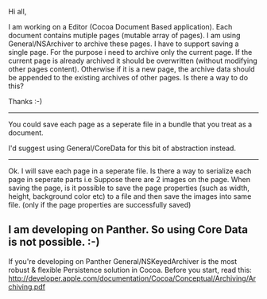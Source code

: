 Hi all,

I am working on a Editor (Cocoa Document Based application). Each document contains mutiple pages (mutable array of pages). I am using General/NSArchiver to  archive these pages.  I have to support saving a single page. For the purpose i need to archive only the current page. If the current page is already archived it should be overwritten (without modifying other pages content). Otherwise if it is a new page, the archive data should be appended to the existing archives of other pages. Is there a way to do this?

Thanks
:-)

----

You could save each page as a seperate file in a bundle that you treat as a document.

I'd suggest using General/CoreData for this bit of abstraction instead.

----
Ok. I will save each page in a seperate file. Is there a way to  serialize each page in seperate parts i.e Suppose there are 2 images on the page. When saving the page, is it possible to save the page properties (such as width, height, background color etc) to a file and then save the images into same file. (only if the page properties are successfully saved)

I am developing on Panther. So using Core Data is not possible. :-)
----

If you're developing on Panther General/NSKeyedArchiver is the most robust & flexible Persistence solution in Cocoa.
Before you start, read this: <http://developer.apple.com/documentation/Cocoa/Conceptual/Archiving/Archiving.pdf>